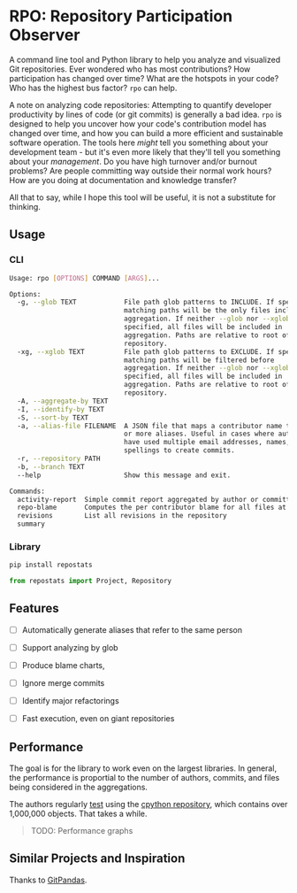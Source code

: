 # RPO: Repository Participation Observer

A command line tool and Python library to help you analyze and visualized Git repositories. Ever wondered who has most contributions? How participation has changed over time? What are the hotspots in your code? Who has the highest bus factor? `rpo` can help.

A note on analyzing code repositories: Attempting to quantify developer productivity by lines of code (or git commits) is generally a bad idea. `rpo` is designed to help you uncover how your code's contribution model has changed over time, and how you can build a more efficient and sustainable software operation. The tools here _might_ tell you something about your development team - but it's even more likely that they'll tell you something about your *management*. Do you have high turnover and/or burnout problems? Are people committing way outside their normal work hours? How are you doing at documentation and knowledge transfer?

All that to say, while I hope this tool will be useful, it is not a substitute for thinking.

## Usage

### CLI

```bash
Usage: rpo [OPTIONS] COMMAND [ARGS]...

Options:
  -g, --glob TEXT            File path glob patterns to INCLUDE. If specified,
                             matching paths will be the only files included in
                             aggregation. If neither --glob nor --xglob are
                             specified, all files will be included in
                             aggregation. Paths are relative to root of
                             repository.
  -xg, --xglob TEXT          File path glob patterns to EXCLUDE. If specified,
                             matching paths will be filtered before
                             aggregation. If neither --glob nor --xglob are
                             specified, all files will be included in
                             aggregation. Paths are relative to root of
                             repository.
  -A, --aggregate-by TEXT
  -I, --identify-by TEXT
  -S, --sort-by TEXT
  -a, --alias-file FILENAME  A JSON file that maps a contributor name to one
                             or more aliases. Useful in cases where authors
                             have used multiple email addresses, names, or
                             spellings to create commits.
  -r, --repository PATH
  -b, --branch TEXT
  --help                     Show this message and exit.

Commands:
  activity-report  Simple commit report aggregated by author or committer
  repo-blame       Computes the per contributor blame for all files at a...
  revisions        List all revisions in the repository
  summary
  ```

### Library

```bash
pip install repostats
```

```python
from repostats import Project, Repository


```
## Features
- [ ] Automatically generate aliases that refer to the same person
- [ ] Support analyzing by glob
- [ ] Produce blame charts,
- [ ] Ignore merge commits
- [ ] Identify major refactorings
- [ ] Fast execution, even on giant repositories


## Performance

The goal is for the library to work even on the largest libraries. In general, the performance is proportial to the number of authors, commits, and files being considered in the aggregations.

The authors regularly [test](./tests/integration/test_cpython_repository.py) using the [cpython repository](https://github.com/python/cpython), which contains over 1,000,000 objects. That takes a while.

> TODO: Performance graphs

## Similar Projects and Inspiration

Thanks to [GitPandas](https://github.com/wdm0006/git-pandas).
